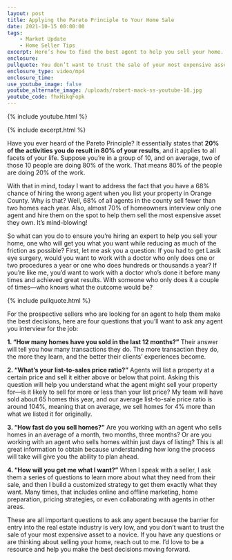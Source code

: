 ```yaml
---
layout: post
title: Applying the Pareto Principle to Your Home Sale
date: 2021-10-15 00:00:00
tags:
    - Market Update
    - Home Seller Tips
excerpt: Here’s how to find the best agent to help you sell your home.
enclosure:
pullquote: You don’t want to trust the sale of your most expensive asset to a novice.
enclosure_type: video/mp4
enclosure_time:
use_youtube_image: false
youtube_alternate_image: /uploads/robert-mack-ss-youtube-10.jpg
youtube_code: fhxHikqFopk
---
```

{% include youtube.html %}

{% include excerpt.html %}

Have you ever heard of the Pareto Principle? It essentially states that **20% of the activities you do result in 80% of your results**, and it applies to all facets of your life. Suppose you’re in a group of 10, and on average, two of those 10 people are doing 80% of the work. That means 80% of the people are doing 20% of the work.

With that in mind, today I want to address the fact that you have a 68% chance of hiring the wrong agent when you list your property in Orange County. Why is that? Well, 68% of all agents in the county sell fewer than two homes each year. Also, almost 70% of homeowners interview only one agent and hire them on the spot to help them sell the most expensive asset they own. It’s mind-blowing\!

So what can you do to ensure you’re hiring an expert to help you sell your home, one who will get you what you want while reducing as much of the friction as possible? First, let me ask you a question: If you had to get Lasik eye surgery, would you want to work with a doctor who only does one or two procedures a year or one who does hundreds or thousands a year? If you’re like me, you’d want to work with a doctor who’s done it before many times and achieved great results. With someone who only does it a couple of times—who knows what the outcome would be?

{% include pullquote.html %}

For the prospective sellers who are looking for an agent to help them make the best decisions, here are four questions that you’ll want to ask any agent you interview for the job:

**1\. “How many homes have you sold in the last 12 months?”** Their answer will tell you how many transactions they do. The more transaction they do, the more they learn, and the better their clients’ experiences become.

**2\. “What’s your list-to-sales price ratio?”** Agents will list a property at a certain price and sell it either above or below that point. Asking this question will help you understand what the agent might sell your property for—is it likely to sell for more or less than your list price? My team will have sold about 65 homes this year, and our average list-to-sale price ratio is around 104%, meaning that on average, we sell homes for 4% more than what we listed it for originally.

**3\. “How fast do you sell homes?”** Are you working with an agent who sells homes in an average of a month, two months, three months? Or are you working with an agent who sells homes within just days of listing? This is all great information to obtain because understanding how long the process will take will give you the ability to plan ahead.

**4\. “How will you get me what I want?”** When I speak with a seller, I ask them a series of questions to learn more about what they need from their sale, and then I build a customized strategy to get them exactly what they want. Many times, that includes online and offline marketing, home preparation, pricing strategies, or even collaborating with agents in other areas.

These are all important questions to ask any agent because the barrier for entry into the real estate industry is very low, and you don’t want to trust the sale of your most expensive asset to a novice. If you have any questions or are thinking about selling your home, reach out to me. I’d love to be a resource and help you make the best decisions moving forward.
